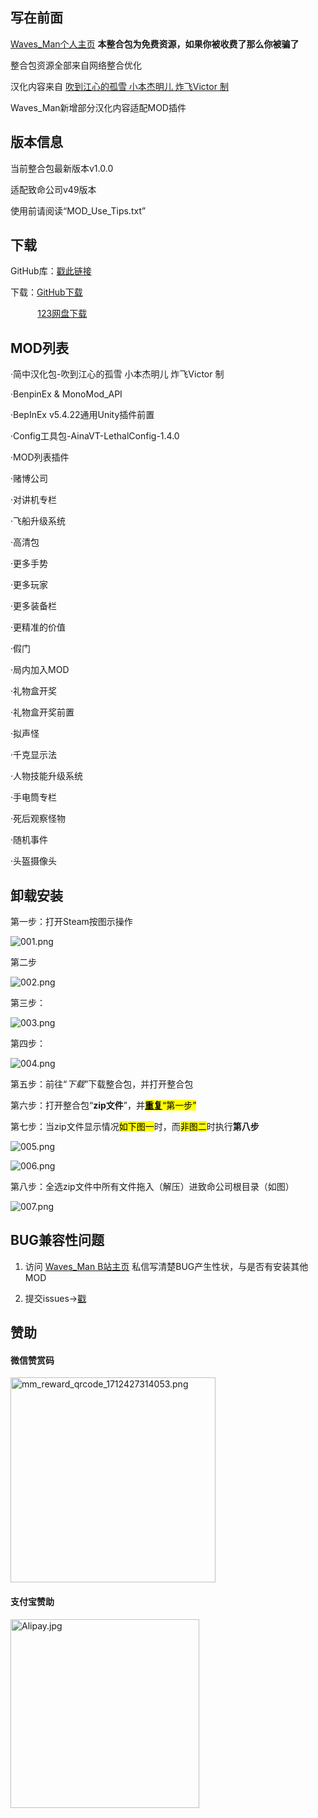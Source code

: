 ## 写在前面

[Waves_Man个人主页](https://space.bilibili.com/478191001)
**本整合包为免费资源，如果你被收费了那么你被骗了**

整合包资源全部来自网络整合优化

汉化内容来自 [吹到江心的孤雪 小本杰明儿 炸飞Victor 制](https://www.guxue.online)     

Waves_Man新增部分汉化内容适配MOD插件

## 版本信息

当前整合包最新版本v1.0.0

适配致命公司v49版本

使用前请阅读“MOD_Use_Tips.txt”

## 下载

GitHub库：[戳此链接](https://github.com/WavesMan/Lethal_Company-Integration-package)

下载：[GitHub下载](https://github.com/WavesMan/Lethal_Company-Integration-package/releases)

           [123网盘下载](https://www.123pan.com/s/hbHPjv-Ox1MA.html)

## MOD列表

·简中汉化包-吹到江心的孤雪 小本杰明儿 炸飞Victor 制

·BenpinEx & MonoMod_API

·BepInEx v5.4.22通用Unity插件前置

·Config工具包-AinaVT-LethalConfig-1.4.0

·MOD列表插件

·赌博公司

·对讲机专栏

·飞船升级系统

·高清包

·更多手势

·更多玩家

·更多装备栏

·更精准的价值

·假门

·局内加入MOD

·礼物盒开奖

·礼物盒开奖前置

·拟声怪

·千克显示法

·人物技能升级系统

·手电筒专栏

·死后观察怪物

·随机事件

·头盔摄像头

## 卸载安装

第一步：打开Steam按图示操作

![001.png](./Files/Pictures/ScreenShoot/001.png)

第二步

![002.png](.\Files\Pictures\ScreenShoot\002.png)

第三步：

![003.png](.\Files\Pictures\ScreenShoot\003.png)

第四步：

![004.png](.\Files\Pictures\ScreenShoot\004.png)

第五步：前往“$下载$”下载整合包，并打开整合包

第六步：打开整合包“**zip文件**”，并<u>**<mark>重复</mark>**</u><mark>“第一步”</mark>

第七步：当zip文件显示情况<mark>如下图一</mark>时，而<mark>非图二</mark>时执行**第八步**

![005.png](.\Files\Pictures\ScreenShoot\005.png)

![006.png](.\Files\Pictures\ScreenShoot\006.png)

第八步：全选zip文件中所有文件拖入（解压）进致命公司根目录（如图）

![007.png](.\Files\Pictures\ScreenShoot\007.png)

## BUG兼容性问题

1. 访问  [Waves_Man B站主页](https://space.bilibili.com/478191001)  私信写清楚BUG产生性状，与是否有安装其他MOD

2. 提交issues→[戳](https://github.com/WavesMan/Lethal_Company-Integration-package/issues/new)

## 赞助

#### 微信赞赏码

<img title="" src="./Files/Pictures/WeChat/wx.png" alt="mm_reward_qrcode_1712427314053.png" width="328" data-align="center">

#### 支付宝赞助

<img title="" src="./Files/Pictures/Alipay/Alipay.jpg" alt="Alipay.jpg" width="302" data-align="center">
